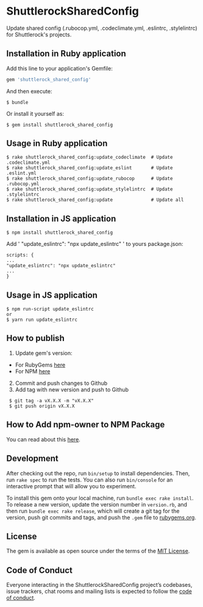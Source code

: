 # ShuttlerockSharedConfig

Update shared config (.rubocop.yml, .codeclimate.yml, .eslintrc, .stylelintrc)
for Shuttlerock's projects.

## Installation in Ruby application

Add this line to your application's Gemfile:

```ruby
gem 'shuttlerock_shared_config'
```

And then execute:

    $ bundle

Or install it yourself as:

    $ gem install shuttlerock_shared_config

## Usage in Ruby application

    $ rake shuttlerock_shared_config:update_codeclimate  # Update .codeclimate.yml
    $ rake shuttlerock_shared_config:update_eslint       # Update .eslint.yml
    $ rake shuttlerock_shared_config:update_rubocop      # Update .rubocop.yml
    $ rake shuttlerock_shared_config:update_stylelintrc  # Update .stylelintrc
    $ rake shuttlerock_shared_config:update              # Update all

## Installation in JS application
    $ npm install shuttlerock_shared_config

Add ' "update_eslintrc": "npx update_eslintrc" ' to yours package.json:

```
scripts: {
...
"update_eslintrc": "npx update_eslintrc"
...
}
```
## Usage in JS application

    $ npm run-script update_eslintrc
    or
    $ yarn run update_eslintrc

## How to publish 

1. Update gem's version:
 - For RubyGems [here](https://github.com/Shuttlerock/shuttlerock_shared_config/blob/master/lib/shuttlerock_shared_config/version.rb)
 - For NPM [here](https://github.com/Shuttlerock/shuttlerock_shared_config/blob/master/package.json)
2. Commit and push changes to Github
2. Add tag with new version and push to Github
```
 $ git tag -a vX.X.X -m "vX.X.X"
 $ git push origin vX.X.X
```  

## How to Add npm-owner to NPM Package

You can read about this [here](https://docs.npmjs.com/cli/owner).

## Development

After checking out the repo, run `bin/setup` to install dependencies. Then, run `rake spec` to run the tests. You can also run `bin/console` for an interactive prompt that will allow you to experiment.

To install this gem onto your local machine, run `bundle exec rake install`. To release a new version, update the version number in `version.rb`, and then run `bundle exec rake release`, which will create a git tag for the version, push git commits and tags, and push the `.gem` file to [rubygems.org](https://rubygems.org).

## License

The gem is available as open source under the terms of the [MIT License](https://opensource.org/licenses/MIT).

## Code of Conduct

Everyone interacting in the ShuttlerockSharedConfig project’s codebases, issue trackers, chat rooms and mailing lists is expected to follow the [code of conduct](https://github.com/[USERNAME]/shuttlerock_shared_config/blob/master/CODE_OF_CONDUCT.md).
